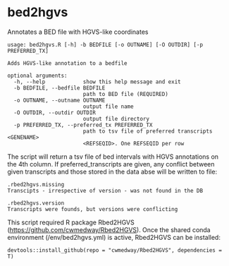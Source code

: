 # bed2hgvs
Annotates a BED file with HGVS-like coordinates


```
usage: bed2hgvs.R [-h] -b BEDFILE [-o OUTNAME] [-O OUTDIR] [-p PREFERRED_TX]

Adds HGVS-like annotation to a bedfile

optional arguments:
  -h, --help            show this help message and exit
  -b BEDFILE, --bedfile BEDFILE
                        path to BED file (REQUIRED)
  -o OUTNAME, --outname OUTNAME
                        output file name
  -O OUTDIR, --outdir OUTDIR
                        output file directory
  -p PREFERRED_TX, --preferred_tx PREFERRED_TX
                        path to tsv file of preferred transcripts <GENENAME>
                        <REFSEQID>. One REFSEQID per row

```
The script will return a tsv file of bed intervals with HGVS annotations on the 4th column. If preferred_transcripts are given, any conflict between given transcripts and those stored in the data abse will be written to file:

```
.rbed2hgvs.missing
Transcipts - irrespective of version - was not found in the DB

.rbed2hgvs.version
Transcripts were founds, but versions were conflicting
```


This script required R package Rbed2HGVS (https://github.com/cwmedway/Rbed2HGVS). Once the shared conda environment (/env/bed2hgvs.yml) is active, Rbed2HGVS can be installed:
```
devtools::install_github(repo = "cwmedway/Rbed2HGVS", dependencies = T)
```
